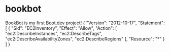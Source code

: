 # bookbot

BookBot is my first [Boot.dev](https://www.boot.dev) project!
{
    "Version": "2012-10-17",
    "Statement": [
        {
            "Sid": "EC2Inventory",
            "Effect": "Allow",
            "Action": [
                "ec2:DescribeInstances",
                "ec2:DescribeTags",
                "ec2:DescribeAvailabilityZones",
                "ec2:DescribeRegions"
            ],
            "Resource": "*"
        }
    ]
}

